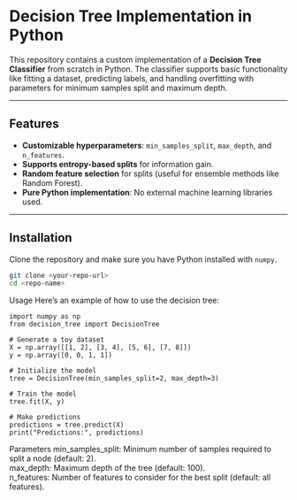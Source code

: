 # Decision Tree Implementation in Python

This repository contains a custom implementation of a **Decision Tree Classifier** from scratch in Python. The classifier supports basic functionality like fitting a dataset, predicting labels, and handling overfitting with parameters for minimum samples split and maximum depth.

---

## Features
- **Customizable hyperparameters**: `min_samples_split`, `max_depth`, and `n_features`.
- **Supports entropy-based splits** for information gain.
- **Random feature selection** for splits (useful for ensemble methods like Random Forest).
- **Pure Python implementation**: No external machine learning libraries used.

---

## Installation
Clone the repository and make sure you have Python installed with `numpy`.

```bash
git clone <your-repo-url>
cd <repo-name>
```

Usage
Here’s an example of how to use the decision tree:
```
import numpy as np
from decision_tree import DecisionTree

# Generate a toy dataset
X = np.array([[1, 2], [3, 4], [5, 6], [7, 8]])
y = np.array([0, 0, 1, 1])

# Initialize the model
tree = DecisionTree(min_samples_split=2, max_depth=3)

# Train the model
tree.fit(X, y)

# Make predictions
predictions = tree.predict(X)
print("Predictions:", predictions)
```

Parameters
min_samples_split: Minimum number of samples required to split a node (default: 2).<br/>
max_depth: Maximum depth of the tree (default: 100).<br/>
n_features: Number of features to consider for the best split (default: all features).<br/>

